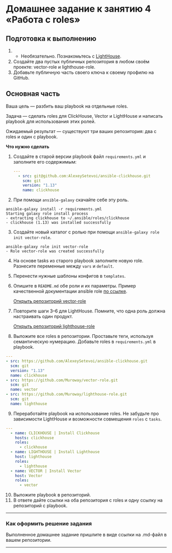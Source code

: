 # Домашнее задание к занятию 4 «Работа с roles»

## Подготовка к выполнению

1. * Необязательно. Познакомьтесь с [LightHouse](https://youtu.be/ymlrNlaHzIY?t=929).
2. Создайте два пустых публичных репозитория в любом своём проекте: vector-role и lighthouse-role.
3. Добавьте публичную часть своего ключа к своему профилю на GitHub.

## Основная часть

Ваша цель — разбить ваш playbook на отдельные roles. 

Задача — сделать roles для ClickHouse, Vector и LightHouse и написать playbook для использования этих ролей. 

Ожидаемый результат — существуют три ваших репозитория: два с roles и один с playbook.

**Что нужно сделать**

1. Создайте в старой версии playbook файл `requirements.yml` и заполните его содержимым:

   ```yaml
   ---
     - src: git@github.com:AlexeySetevoi/ansible-clickhouse.git
       scm: git
       version: "1.13"
       name: clickhouse 
   ```

2. При помощи `ansible-galaxy` скачайте себе эту роль.

```
ansible-galaxy install -r requirements.yml
Starting galaxy role install process
- extracting clickhouse to ~/.ansible/roles/clickhouse
- clickhouse (1.13) was installed successfully
```

3. Создайте новый каталог с ролью при помощи `ansible-galaxy role init vector-role`.

```
ansible-galaxy role init vector-role           
- Role vector-role was created successfully
```

4. На основе tasks из старого playbook заполните новую role. Разнесите переменные между `vars` и `default`. 
5. Перенести нужные шаблоны конфигов в `templates`.
6. Опишите в `README.md` обе роли и их параметры. Пример качественной документации ansible role [по ссылке](https://github.com/cloudalchemy/ansible-prometheus).


    [Открыть репозиторий vector-role](https://github.com/Muroway/vector-role.git)

7. Повторите шаги 3–6 для LightHouse. Помните, что одна роль должна настраивать один продукт.

    [Открыть репозиторий lighthouse-role](https://github.com/Muroway/lighthouse-role.git)

8. Выложите все roles в репозитории. Проставьте теги, используя семантическую нумерацию. Добавьте roles в `requirements.yml` в playbook.

```yaml
---
- src: https://github.com/AlexeySetevoi/ansible-clickhouse.git
  scm: git
  version: "1.13"
  name: clickhouse
- src: https://github.com/Muroway/vector-role.git
  scm: git
  name: vector
- src: https://github.com/Muroway/lighthouse-role.git
  scm: git
  name: lighthouse

```

9. Переработайте playbook на использование roles. Не забудьте про зависимости LightHouse и возможности совмещения `roles` с `tasks`.

``` yaml
---
  - name: CLICKHOUSE | Install Clickhouse
    hosts: clickhouse
    roles:
      - clickhouse
  - name: LIGHTHOUSE | Install Lighthouse
    host: lighthouse
    roles:
      - lighthouse
  - name: VECTOR | Install Vector
    host: Vector
    roles:
      - vector

```


10. Выложите playbook в репозиторий.
11. В ответе дайте ссылки на оба репозитория с roles и одну ссылку на репозиторий с playbook.

---

### Как оформить решение задания

Выполненное домашнее задание пришлите в виде ссылки на .md-файл в вашем репозитории.

---

